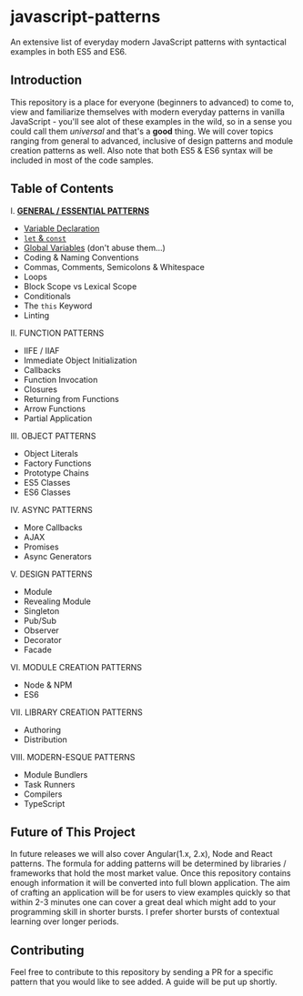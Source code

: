 # javascript-patterns
An extensive list of everyday modern JavaScript patterns with syntactical examples in both ES5 and ES6.

## Introduction
This repository is a place for everyone (beginners to advanced) to come to, view and familiarize themselves with modern everyday patterns in vanilla JavaScript - you'll see alot of these examples in the wild, so in a sense you could call them _universal_ and that's a **good** thing. We will cover topics ranging from general to advanced, inclusive of design patterns and module creation patterns as well. Also note that both ES5 & ES6 syntax will be included in most of the code samples.

## Table of Contents

I. [**GENERAL / ESSENTIAL PATTERNS**](https://github.com/ahadb/javascript-patterns/tree/master/general-patterns)
 * [Variable Declaration](https://github.com/ahadb/javascript-patterns/blob/master/general-patterns/variable-declaration.js)
 * [`let` & `const`](https://github.com/ahadb/javascript-patterns/blob/master/general-patterns/let-and-const.js) 
 * [Global Variables](https://github.com/ahadb/javascript-patterns/blob/master/general-patterns/global-variables.js) (don't abuse them...)
 * Coding & Naming Conventions
 * Commas, Comments, Semicolons & Whitespace
 * Loops
 * Block Scope vs Lexical Scope
 * Conditionals
 * The `this` Keyword
 * Linting
 
II. FUNCTION PATTERNS
 * IIFE / IIAF
 * Immediate Object Initialization
 * Callbacks
 * Function Invocation
 * Closures
 * Returning from Functions
 * Arrow Functions
 * Partial Application

III. OBJECT PATTERNS
 * Object Literals
 * Factory Functions
 * Prototype Chains
 * ES5 Classes
 * ES6 Classes
 
IV. ASYNC PATTERNS
 * More Callbacks
 * AJAX
 * Promises
 * Async Generators
 
V. DESIGN PATTERNS
 * Module 
 * Revealing Module 
 * Singleton 
 * Pub/Sub 
 * Observer 
 * Decorator
 * Facade

VI. MODULE CREATION PATTERNS
 * Node & NPM
 * ES6
 
VII. LIBRARY CREATION PATTERNS
 * Authoring
 * Distribution

VIII. MODERN-ESQUE PATTERNS
 * Module Bundlers
 * Task Runners
 * Compilers
 * TypeScript

## Future of This Project
In future releases we will also cover Angular(1.x, 2.x), Node and React patterns. The formula for adding patterns will be determined by libraries / frameworks that hold the most market value. Once this repository contains enough information it will be converted into full blown application. The aim of crafting an application will be for users to view examples quickly so that within 2-3 minutes one can cover a great deal which might add to your programming skill in shorter bursts. I prefer shorter bursts of contextual learning over longer periods.
  
## Contributing
Feel free to contribute to this repository by sending a PR for a specific pattern that you would like to see added. A guide will be put up shortly. 

